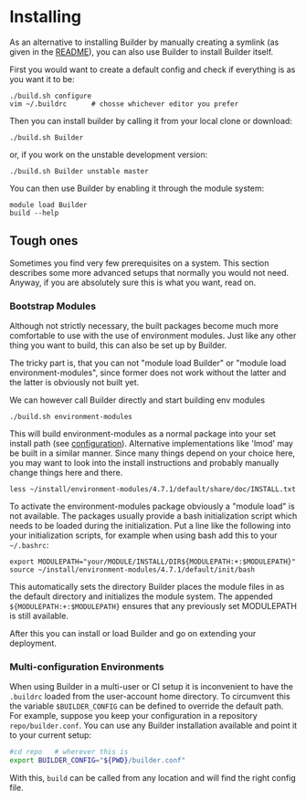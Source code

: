

# Installing

As an alternative to installing Builder by manually creating a symlink (as
given in the [README](../README.md)), you can also use Builder to install
Builder itself.

First you would want to create a default config and check if everything is as
you want it to be:

    ./build.sh configure
    vim ~/.buildrc      # chosse whichever editor you prefer

Then you can install builder by calling it from your local clone or download:

    ./build.sh Builder

or, if you work on the unstable development version:

    ./build.sh Builder unstable master

You can then use Builder by enabling it through the module system:

    module load Builder
    build --help


## Tough ones

Sometimes you find very few prerequisites on a system. This section describes
some more advanced setups that normally you would not need. Anyway, if you are
absolutely sure this is what you want, read on.


### Bootstrap Modules

Although not strictly necessary, the built packages become much more
comfortable to use with the use of environment modules. Just like any other
thing you want to build, this can also be set up by Builder.

The tricky part is, that you can not "module load Builder" or "module load
environment-modules", since former does not work without the latter and the
latter is obviously not built yet.

We can however call Builder directly and start building env modules

    ./build.sh environment-modules

This will build environment-modules as a normal package into your set install
path (see [configuration](Configuration.md)). Alternative implementations like
'lmod' may be built in a similar manner. Since many things depend on your
choice here, you may want to look into the install instructions and probably
manually change things here and there.

    less ~/install/environment-modules/4.7.1/default/share/doc/INSTALL.txt

To activate the environment-modules package obviously a "module load" is not
available. The packages usually provide a bash initialization script which
needs to be loaded during the initialization.  Put a line like the following
into your initialization scripts, for example when using bash add this to your
`~/.bashrc`:

    export MODULEPATH="your/MODULE/INSTALL/DIR${MODULEPATH:+:$MODULEPATH}"
    source ~/install/environment-modules/4.7.1/default/init/bash

This automatically sets the directory Builder places the module files in as the
default directory and initializes the module system. The appended
`${MODULEPATH:+:$MODULEPATH}` ensures that any previously set MODULEPATH is
still available.

After this you can install or load Builder and go on extending your deployment.


### Multi-configuration Environments

When using Builder in a multi-user or CI setup it is inconvenient to have the
`.buildrc` loaded from the user-account home directory. To circumvent this the
variable `$BUILDER_CONFIG` can be defined to override the default path. For
example, suppose you keep your configuration in a repository
`repo/builder.conf`. You can use any Builder installation available and point
it to your current setup:

```bash
#cd repo   # wherever this is
export BUILDER_CONFIG="${PWD}/builder.conf"
```

With this, `build` can be called from any location and will find the right
config file.
